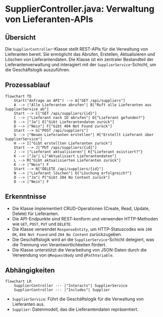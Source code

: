 # SupplierController.java: Verwaltung von Lieferanten-APIs

## Übersicht

Die `SupplierController`-Klasse stellt REST-APIs für die Verwaltung von Lieferanten bereit. Sie ermöglicht das Abrufen, Erstellen, Aktualisieren und Löschen von Lieferantendaten. Die Klasse ist ein zentraler Bestandteil der Lieferantenverwaltung und interagiert mit der `SupplierService`-Schicht, um die Geschäftslogik auszuführen.

## Prozessablauf

```mermaid
flowchart TD
    Start("Anfrage an API") --> A["GET /api/suppliers"]
    A --> |"Alle Lieferanten abrufen"| B["Ruft alle Lieferanten aus SupplierService ab"]
    Start --> C["GET /api/suppliers/{id}"]
    C --> |"Lieferant nach ID abrufen"| D{"Lieferant gefunden?"}
    D --> |"Ja"| E["Gibt Lieferantendaten zurück"]
    D --> |"Nein"| F["Gibt 404 Not Found zurück"]
    Start --> G["POST /api/suppliers"]
    G --> |"Neuen Lieferanten erstellen"| H["Erstellt Lieferant über SupplierService"]
    H --> I["Gibt erstellten Lieferanten zurück"]
    Start --> J["PUT /api/suppliers/{id}"]
    J --> |"Lieferant aktualisieren"| K{"Lieferant existiert?"}
    K --> |"Ja"| L["Aktualisiert Lieferantendaten"]
    L --> M["Gibt aktualisierten Lieferanten zurück"]
    K --> |"Nein"| F
    Start --> N["DELETE /api/suppliers/{id}"]
    N --> |"Lieferant löschen"| O{"Löschung erfolgreich?"}
    O --> |"Ja"| P["Gibt 204 No Content zurück"]
    O --> |"Nein"| F
```

## Erkenntnisse

- Die Klasse implementiert CRUD-Operationen (Create, Read, Update, Delete) für Lieferanten.
- Die API-Endpunkte sind REST-konform und verwenden HTTP-Methoden wie `GET`, `POST`, `PUT` und `DELETE`.
- Die Klasse verwendet `ResponseEntity`, um HTTP-Statuscodes wie `200 OK`, `404 Not Found` und `204 No Content` zurückzugeben.
- Die Geschäftslogik wird an die `SupplierService`-Schicht delegiert, was die Trennung von Verantwortlichkeiten fördert.
- Die Klasse unterstützt die Verarbeitung von JSON-Daten durch die Verwendung von `@RequestBody` und `@PathVariable`.

## Abhängigkeiten

```mermaid
flowchart LR
    SupplierController --- |"Interacts"| SupplierService
    SupplierController --- |"Includes"| Supplier
```

- `SupplierService`: Führt die Geschäftslogik für die Verwaltung von Lieferanten aus.
- `Supplier`: Datenmodell, das die Lieferantendaten repräsentiert.
